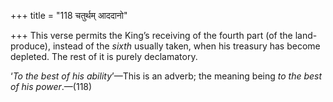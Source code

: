 +++
title = "118 चतुर्थम् आददानो"

+++
This verse permits the King’s receiving of the fourth part (of the
land-produce), instead of the *sixth* usually taken, when his treasury
has become depleted. The rest of it is purely declamatory.

‘*To the best of his ability*’—This is an adverb; the meaning being *to
the best of his power*.—(118)


